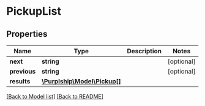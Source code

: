 # PickupList

## Properties
Name | Type | Description | Notes
------------ | ------------- | ------------- | -------------
**next** | **string** |  | [optional] 
**previous** | **string** |  | [optional] 
**results** | [**\Purplship\Model\Pickup[]**](Pickup.md) |  | 

[[Back to Model list]](../../README.md#documentation-for-models) [[Back to README]](../../README.md)


